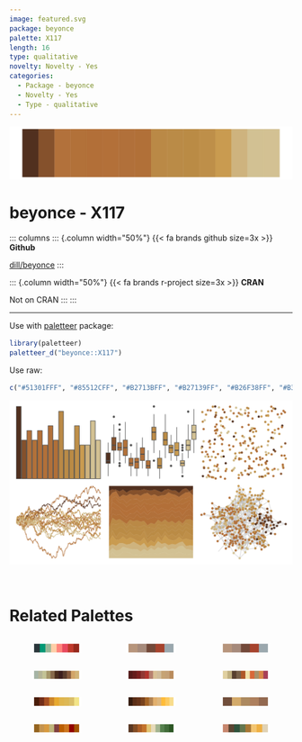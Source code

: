 ```yaml
---
image: featured.svg
package: beyonce
palette: X117
length: 16
type: qualitative
novelty: Novelty - Yes
categories:
  - Package - beyonce
  - Novelty - Yes
  - Type - qualitative
---
```


![](featured.svg)

# beyonce - X117 

::: columns
::: {.column width="50%"}
{{< fa brands github size=3x >}}
**Github**

[dill/beyonce](https://github.com/dill/beyonce)
:::

::: {.column width="50%"}
{{< fa brands r-project size=3x >}}
**CRAN**

Not on CRAN
:::
:::

<hr> 

Use with [paletteer](https://emilhvitfeldt.github.io/paletteer/) package:

```r
library(paletteer)
paletteer_d("beyonce::X117")
```

Use raw:

```r
c("#51301FFF", "#85512CFF", "#B2713BFF", "#B27139FF", "#B26F38FF", "#B37039FF", "#B1703AFF", "#B17038FF", "#BA8946FF", "#BA8B47FF", "#BA8B45FF", "#BE8F49FF", "#C99B50FF", "#CEB37EFF", "#D2C193FF", "#D3C193FF")
``` 

![](examples.png) 

<br>

# Related Palettes

<div class="list" style="display: grid; grid-template-columns: auto auto auto;"> <figure class="figure">
<a href="../../awtools/a_palette/"> <img src="../../awtools/a_palette/featured.svg" style="width: 100%;" class="figure-img"></a>
</figure> <figure class="figure">
<a href="../../ButterflyColors/hamadryas_feronia/"> <img src="../../ButterflyColors/hamadryas_feronia/featured.svg" style="width: 100%;" class="figure-img"></a>
</figure> <figure class="figure">
<a href="../../ButterflyColors/hamadryas_feronia/"> <img src="../../ButterflyColors/hamadryas_feronia/featured.svg" style="width: 100%;" class="figure-img"></a>
</figure> <figure class="figure">
<a href="../../impressionist.colors/paysage_tropical_avec_masureset_palmiers/"> <img src="../../impressionist.colors/paysage_tropical_avec_masureset_palmiers/featured.svg" style="width: 100%;" class="figure-img"></a>
</figure> <figure class="figure">
<a href="../../beyonce/X69/"> <img src="../../beyonce/X69/featured.svg" style="width: 100%;" class="figure-img"></a>
</figure> <figure class="figure">
<a href="../../palettetown/spinda/"> <img src="../../palettetown/spinda/featured.svg" style="width: 100%;" class="figure-img"></a>
</figure> <figure class="figure">
<a href="../../beyonce/X59/"> <img src="../../beyonce/X59/featured.svg" style="width: 100%;" class="figure-img"></a>
</figure> <figure class="figure">
<a href="../../beyonce/X86/"> <img src="../../beyonce/X86/featured.svg" style="width: 100%;" class="figure-img"></a>
</figure> <figure class="figure">
<a href="../../ButterflyColors/brassolis_sophorae/"> <img src="../../ButterflyColors/brassolis_sophorae/featured.svg" style="width: 100%;" class="figure-img"></a>
</figure> <figure class="figure">
<a href="../../ggprism/beer_and_ales/"> <img src="../../ggprism/beer_and_ales/featured.svg" style="width: 100%;" class="figure-img"></a>
</figure> <figure class="figure">
<a href="../../MexBrewer/Ofrenda/"> <img src="../../MexBrewer/Ofrenda/featured.svg" style="width: 100%;" class="figure-img"></a>
</figure> <figure class="figure">
<a href="../../IslamicArt/fes/"> <img src="../../IslamicArt/fes/featured.svg" style="width: 100%;" class="figure-img"></a>
</figure> 
</div>
